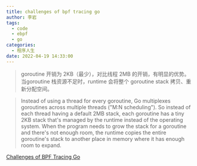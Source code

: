 ```yaml
---
title: challenges of bpf tracing go
author: 李岩
tags:
  - code
  - ebpf
  - go
categories:
  - 程序人生
date: 2022-04-19 14:33:00
---
```

> goroutine 开销为 2KB（最少），对比线程 2MB 的开销，有明显的优势。当goroutine 栈资源不足时，runtime 会将整个 goroutine stack 拷贝、重新分配空间。


> Instead of using a thread for every goroutine, Go multiplexes goroutines across multiple threads ("M:N scheduling"). So instead of each thread having a default 2MB stack, each goroutine has a tiny 2KB stack that's managed by the runtime instead of the operating system. When the program needs to grow the stack for a goroutine and there's not enough room, the runtime copies the entire goroutine's stack to another place in memory where it has enough room to expand.  


[Challenges of BPF Tracing Go](https://blog.0x74696d.com/posts/challenges-of-bpf-tracing-go/)

